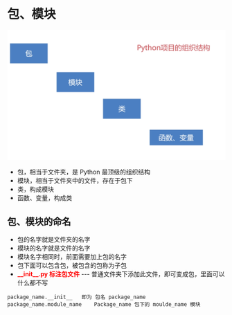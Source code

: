 # 包、模块 


![](Picture/6.1.png)

- 包，相当于文件夹，是 Python 最顶级的组织结构
- 模块，相当于文件夹中的文件，存在于包下
- 类，构成模块
- 函数、变量，构成类


## **包、模块的命名**
- 包的名字就是文件夹的名字
- 模块的名字就是文件的名字
- 模块名字相同时，前面需要加上包的名字
- 包下面可以包含包，被包含的包称为子包
- **<font color="red"> \_\_init\_\_.py 标注包文件</font>**   --- 普通文件夹下添加此文件，即可变成包，里面可以什么都不写

>
    package_name.__init__   即为 包名 package_name
    package_name.module_name    Package_name 包下的 moulde_name 模块

